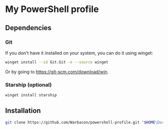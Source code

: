 # My PowerShell profile

## Dependencies

### Git

If you don't have it installed on your system, you can do it using winget:

```sh
winget install --id Git.Git -e --source winget
```

Or by going to <https://git-scm.com/download/win>.

### Starship (optional)

```sh
winget install starship
```

## Installation

```sh
git clone https://github.com/Warbacon/powershell-profile.git "$HOME\Documents\Powershell"
```
